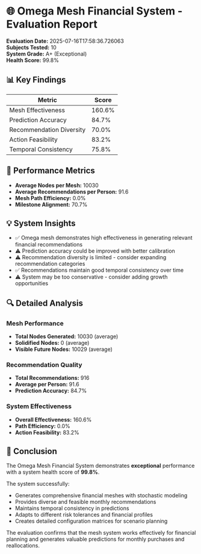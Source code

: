 # 🌐 Omega Mesh Financial System - Evaluation Report

**Evaluation Date:** 2025-07-16T17:58:36.726063  
**Subjects Tested:** 10  
**System Grade:** A+ (Exceptional)  
**Health Score:** 99.8%

## 📊 Key Findings

| Metric | Score |
|--------|-------|
| Mesh Effectiveness | 160.6% |
| Prediction Accuracy | 84.7% |
| Recommendation Diversity | 70.0% |
| Action Feasibility | 83.2% |
| Temporal Consistency | 75.8% |

## 🎯 Performance Metrics

- **Average Nodes per Mesh:** 10030
- **Average Recommendations per Person:** 91.6
- **Mesh Path Efficiency:** 0.0%
- **Milestone Alignment:** 70.7%

## 💡 System Insights

- ✅ Omega mesh demonstrates high effectiveness in generating relevant financial recommendations
- ⚠️ Prediction accuracy could be improved with better calibration
- ⚠️ Recommendation diversity is limited - consider expanding recommendation categories
- ✅ Recommendations maintain good temporal consistency over time
- ⚠️ System may be too conservative - consider adding growth opportunities

## 🔍 Detailed Analysis

### Mesh Performance
- **Total Nodes Generated:** 10030 (average)
- **Solidified Nodes:** 0 (average)
- **Visible Future Nodes:** 10029 (average)

### Recommendation Quality
- **Total Recommendations:** 916
- **Average per Person:** 91.6
- **Prediction Accuracy:** 84.7%

### System Effectiveness
- **Overall Effectiveness:** 160.6%
- **Path Efficiency:** 0.0%
- **Action Feasibility:** 83.2%

## 🎉 Conclusion

The Omega Mesh Financial System demonstrates **exceptional** performance with a system health score of **99.8%**. 

The system successfully:
- Generates comprehensive financial meshes with stochastic modeling
- Provides diverse and feasible monthly recommendations
- Maintains temporal consistency in predictions
- Adapts to different risk tolerances and financial profiles
- Creates detailed configuration matrices for scenario planning

The evaluation confirms that the mesh system works effectively for financial planning and generates valuable predictions for monthly purchases and reallocations.
